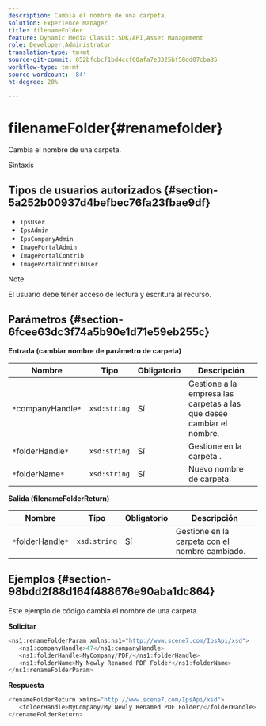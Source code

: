 ```yaml
---
description: Cambia el nombre de una carpeta.
solution: Experience Manager
title: filenameFolder
feature: Dynamic Media Classic,SDK/API,Asset Management
role: Developer,Administrator
translation-type: tm+mt
source-git-commit: 052bfcbcf1bd4ccf60afa7e3325bf58dd07cba85
workflow-type: tm+mt
source-wordcount: '84'
ht-degree: 20%

---
```



# filenameFolder{#renamefolder}

Cambia el nombre de una carpeta.

Sintaxis

## Tipos de usuarios autorizados {#section-5a252b00937d4befbec76fa23fbae9df}

* `IpsUser`
* `IpsAdmin`
* `IpsCompanyAdmin`
* `ImagePortalAdmin`
* `ImagePortalContrib`
* `ImagePortalContribUser`

>[!NOTE]
>
>El usuario debe tener acceso de lectura y escritura al recurso.

## Parámetros {#section-6fcee63dc3f74a5b90e1d71e59eb255c}

**Entrada (cambiar nombre de parámetro de carpeta)**

| Nombre | Tipo | Obligatorio | Descripción |
|---|---|---|---|
| `*`companyHandle`*` | `xsd:string` | Sí | Gestione a la empresa las carpetas a las que desee cambiar el nombre. |
| `*`folderHandle`*` | `xsd:string` | Sí | Gestione en la carpeta . |
| `*`folderName`*` | `xsd:string` | Sí | Nuevo nombre de carpeta. |

**Salida (filenameFolderReturn)**

| Nombre | Tipo | Obligatorio | Descripción |
|---|---|---|---|
| `*`folderHandle`*` | `xsd:string` | Sí | Gestione en la carpeta con el nombre cambiado. |

## Ejemplos {#section-98bdd2f88d164f488676e90aba1dc864}

Este ejemplo de código cambia el nombre de una carpeta.

**Solicitar**

```java
<ns1:renameFolderParam xmlns:ns1="http://www.scene7.com/IpsApi/xsd">
   <ns1:companyHandle>47</ns1:companyHandle>
   <ns1:folderHandle>MyCompany/PDF/</ns1:folderHandle>
   <ns1:folderName>My Newly Renamed PDF Folder</ns1:folderName>
</ns1:renameFolderParam>
```

**Respuesta**

```java
<renameFolderReturn xmlns="http://www.scene7.com/IpsApi/xsd">
   <folderHandle>MyCompany/My Newly Renamed PDF Folder/</folderHandle>
</renameFolderReturn>
```

